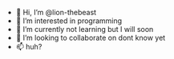 - 👋 Hi, I’m @lion-thebeast
- 👀 I’m interested in programming
- 🌱 I’m currently not learning but I will soon
- 💞️ I’m looking to collaborate on dont know yet
- 📫 huh?

<!---
lion-thebeast/lion-thebeast is a ✨ special ✨ repository because its `README.md` (this file) appears on your GitHub profile.
You can click the Preview link to take a look at your changes.
--->
